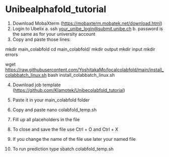# Unibealphafold_tutorial
1.	Download MobaXterm (https://mobaxterm.mobatek.net/download.html)
2.	Login to Ubelix 
a.	ssh your_unibe_login@submit.unibe.ch
b.	password is the same as for your university account 
3.	Copy and paste those lines:

mkdir main_colabfold
cd main_colabfold/
mkdir output
mkdir input
mkdir errors

wget https://raw.githubusercontent.com/YoshitakaMo/localcolabfold/main/install_colabbatch_linux.sh
bash install_colabbatch_linux.sh

4.	Download job template (https://github.com/Klamotek/Unibecolabfold_tutorial)

5.	Paste it in your main_colabfold folder

6.	Copy and paste
nano colabfold_temp.sh

7.	Fill up all placeholders in the file

8.	To close and save the file use Ctrl + O and Ctrl + X

9.	If you change the name of the file use later your named file

10.	To run prediction type 
sbatch colabfold_temp.sh
